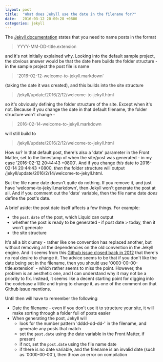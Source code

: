 ```yaml
---
layout: post
title:  "What does Jekyll use the date in the filename for?"
date:   2016-03-12 20:00:28 +0800
categories: jekyll
---
```


The [Jekyll documentation][jekyll-docs-filename] states that you need to name posts in the format

> YYYY-MM-DD-title.extension

and it's not initially explained why. Looking into the default sample project, the obvious answer would be that the date here builds the folder structure - in the sample project the post file is name

> '2016-02-12-welcome-to-jekyll.markdown'

(taking the date it was created), and this builds into the site structure

> /jekyll/update/2016/2/12/welcome-to-jekyll.html

so it's obviously defining the folder structure of the site. Except when it's not. Because if you change the date in that default filename, the folder structure won't change - 

> 2016-02-14-welcome-to-jekyll.markdown 

will still build to 

> /jekyll/update/2016/2/12/welcome-to-jekyll.html

How so? In that default post, there's also a 'date' parameter in the Front Matter, set to the timestamp of when the site/post was generated - in my case '2016-02-12 20:44:43 +0800'. And if you change *this* date to 2016-02-14 20:44:43 +0800, *then* the folder structure will output /jekyll/update/2016/2/14/welcome-to-jekyll.html. 

But the file name date doesn't quite do nothing. If you remove it, and just have 'welcome-to-jekyll.markdown', then Jekyll won't generate the post at all. And if you comment out the 'date' variable, then the file name date *does* define the post's date.

A brief aside: the post date itself affects a few things. For example:
- the `post.date` of the post, which Liquid can output
- whether the post is ready to be generated - if post date > today, then it won't generate
- the site structure

It's all a bit clumsy - rather like one convention has replaced another, but without removing all the dependencies on the old convention in the Jekyll engine. And it seems from this [Github issue closed back in 2012][github-issue-120] that there's no real desire to change it. The advice seems to be that if you don't like the date being set in the filename, then you should use '0000-00-00-title.extension' - which rather seems to miss the point. However, the problem is an aesthetic one, and I can understand why it may not be a priority to fix. Instead, it seems like a decent starting point for digging into the codebase a little and trying to change it, as one of the comment on that Github issue mentions.

Until then will have to remember the following:

- Date the filename - even if you don't use it to structure your site, it will make sorting through a folder full of posts easier
- When generating the post, Jekyll will
     - look for the number pattern 'dddd-dd-dd-' in the filename, and generate any posts that match
     - set the `post.date` using the date variable in the Front Matter, if present
     - if not, set the `post.date` using the file name date
     - if there is no date variable, and the filename is an invalid date (such as '0000-00-00'), then throw an error on compilation

[jekyll-docs-filename]: https://jekyllrb.com/docs/posts/#creating-post-files
[github-issue-120]: https://github.com/jekyll/jekyll/issues/120